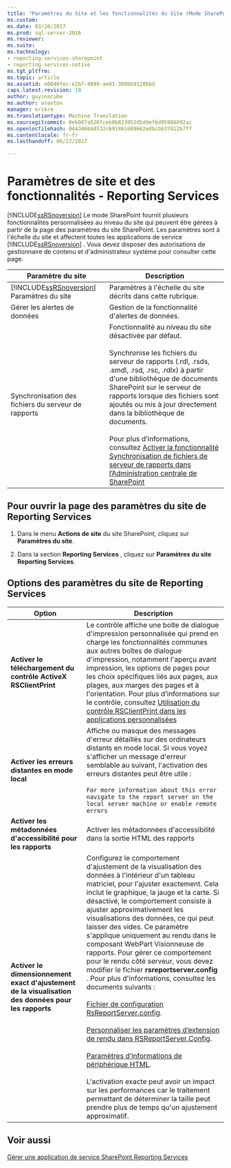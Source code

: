 ```yaml
---
title: "Paramètres du Site et les fonctionnalités du Site (Mode SharePoint) Reporting Services | Documents Microsoft"
ms.custom: 
ms.date: 03/20/2017
ms.prod: sql-server-2016
ms.reviewer: 
ms.suite: 
ms.technology:
- reporting-services-sharepoint
- reporting-services-native
ms.tgt_pltfrm: 
ms.topic: article
ms.assetid: e0040fec-e2b7-4099-ae01-3b9bb9128bbd
caps.latest.revision: 10
author: guyinacube
ms.author: asaxton
manager: erikre
ms.translationtype: Machine Translation
ms.sourcegitcommit: 0eb007a5207ceb0b023952d5d9ef6d95986092ac
ms.openlocfilehash: 044346bd4532c691861689662edbcbb37812b7ff
ms.contentlocale: fr-fr
ms.lasthandoff: 06/22/2017

---
```

# <a name="site-settings-and-features---reporting-services"></a>Paramètres de site et des fonctionnalités - Reporting Services
  [!INCLUDE[ssRSnoversion](../../includes/ssrsnoversion-md.md)] Le mode SharePoint fournit plusieurs fonctionnalités personnalisées au niveau du site qui peuvent être gérées à partir de la page des paramètres du site SharePoint. Les paramètres sont à l'échelle du site et affectent toutes les applications de service [!INCLUDE[ssRSnoversion](../../includes/ssrsnoversion-md.md)] . Vous devez disposer des autorisations de gestionnaire de contenu et d'administrateur système pour consulter cette page.  
  
|Paramètre du site|Description|  
|------------------|-----------------|  
|[!INCLUDE[ssRSnoversion](../../includes/ssrsnoversion-md.md)] Paramètres du site|Paramètres à l'échelle du site décrits dans cette rubrique.|  
|Gérer les alertes de données|Gestion de la fonctionnalité d'alertes de données.|  
|Synchronisation des fichiers du serveur de rapports|Fonctionnalité au niveau du site désactivée par défaut.<br /><br /> Synchronise les fichiers du serveur de rapports (.rdl, .rsds, .smdl, .rsd, .rsc, .rdlx) à partir d'une bibliothèque de documents SharePoint sur le serveur de rapports lorsque des fichiers sont ajoutés ou mis à jour directement dans la bibliothèque de documents.<br /><br /> Pour plus d’informations, consultez [Activer la fonctionnalité Synchronisation de fichiers de serveur de rapports dans l’Administration centrale de SharePoint](../../reporting-services/report-server-sharepoint/activate-the-report-server-file-sync-feature-in-sharepoint-ca.md)|  
  
## <a name="to-open-the-reporting-services-site-settings-page"></a>Pour ouvrir la page des paramètres du site de Reporting Services  
  
1.  Dans le menu **Actions de site** du site SharePoint, cliquez sur **Paramètres du site**.  
  
2.  Dans la section **Reporting Services** , cliquez sur **Paramètres du site Reporting Services**.  
  
## <a name="options-for-reporting-services-site-settings"></a>Options des paramètres du site de Reporting Services  
  
|Option|Description|  
|------------|-----------------|  
|**Activer le téléchargement du contrôle ActiveX RSClientPrint**|Le contrôle affiche une boîte de dialogue d'impression personnalisée qui prend en charge les fonctionnalités communes aux autres boîtes de dialogue d'impression, notamment l'aperçu avant impression, les options de pages pour les choix spécifiques liés aux pages, aux plages, aux marges des pages et à l'orientation. Pour plus d’informations sur le contrôle, consultez [Utilisation du contrôle RSClientPrint dans les applications personnalisées](../../reporting-services/report-server-web-service/net-framework/using-the-rsclientprint-control-in-custom-applications.md)|  
|**Activer les erreurs distantes en mode local**|Affiche ou masque des messages d'erreur détaillés sur des ordinateurs distants en mode local. Si vous voyez s'afficher un message d'erreur semblable au suivant, l'activation des erreurs distantes peut être utile :<br /><br /> `For more information about this error navigate to the report server on the local server machine or enable remote errors`|  
|**Activer les métadonnées d'accessibilité pour les rapports**|Activer les métadonnées d'accessibilité dans la sortie HTML des rapports|  
|**Activer le dimensionnement exact d'ajustement de la visualisation des données pour les rapports**|Configurez le comportement d'ajustement de la visualisation des données à l'intérieur d'un tableau matriciel, pour l'ajuster exactement. Cela inclut le graphique, la jauge et la carte. Si désactivé, le comportement consiste à ajuster approximativement les visualisations des données, ce qui peut laisser des vides. Ce paramètre s'applique uniquement au rendu dans le composant WebPart Visionneuse de rapports. Pour gérer ce comportement pour le rendu côté serveur, vous devez modifier le fichier **rsreportserver.config** . Pour plus d'informations, consultez les documents suivants :<br /><br /> [Fichier de configuration RsReportServer.config](../../reporting-services/report-server/rsreportserver-config-configuration-file.md).<br /><br /> [Personnaliser les paramètres d’extension de rendu dans RSReportServer.Config](../../reporting-services/customize-rendering-extension-parameters-in-rsreportserver-config.md).<br /><br /> [Paramètres d’informations de périphérique HTML](../../reporting-services/html-device-information-settings.md).<br /><br /> L'activation exacte peut avoir un impact sur les performances car le traitement permettant de déterminer la taille peut prendre plus de temps qu'un ajustement approximatif.|  
  
## <a name="see-also"></a>Voir aussi  
 [Gérer une application de service SharePoint Reporting Services](../../reporting-services/report-server-sharepoint/manage-a-reporting-services-sharepoint-service-application.md)  
  
  
